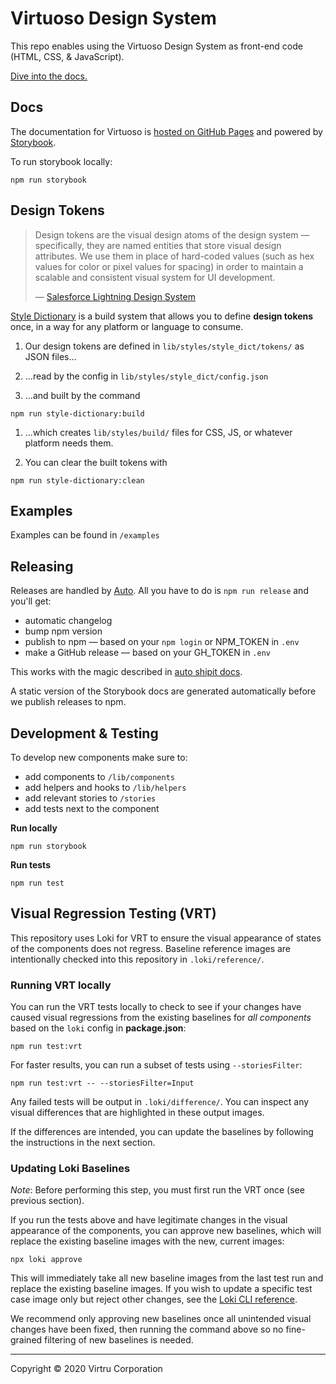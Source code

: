 # Virtuoso Design System

This repo enables using the Virtuoso Design System as front-end code (HTML, CSS, & JavaScript).

[Dive into the docs.](https://avkvirtru.github.io/virtuoso-design-system/)

## Docs

The documentation for Virtuoso is [hosted on GitHub Pages](https://avkvirtru.github.io/virtuoso-design-system/) and powered by [Storybook](https://storybook.js.org). 

To run storybook locally:

```shell
npm run storybook
```





## Design Tokens

> Design tokens are the visual design atoms of the design system — specifically, they are named entities that store visual design attributes. We use them in place of hard-coded values (such as hex values for color or pixel values for spacing) in order to maintain a scalable and consistent visual system for UI development.
>
> — [Salesforce Lightning Design System](https://www.lightningdesignsystem.com/design-tokens/)

[Style Dictionary](https://amzn.github.io/style-dictionary/#/) is a build system that allows you to define **design tokens** once, in a way for any platform or language to consume. 

1. Our design tokens are defined in `lib/styles/style_dict/tokens/` as JSON files…

1. …read by the config in `lib/styles/style_dict/config.json`

1. …and built by the command 
```shell
npm run style-dictionary:build
```

1. …which creates `lib/styles/build/` files for CSS, JS, or whatever platform needs them.

1. You can clear the built tokens with 
```shell
npm run style-dictionary:clean
```





## Examples

Examples can be found in `/examples`





## Releasing

Releases are handled by [Auto](https://intuit.github.io/auto/). All you have to do is `npm run release` and you'll get:

* automatic changelog
* bump npm version
* publish to npm — based on your `npm login` or NPM_TOKEN in `.env`
* make a GitHub release — based on your GH_TOKEN in `.env`

This works with the magic described in [auto shipit docs](https://intuit.github.io/auto/docs/generated/shipit).

A static version of the Storybook docs are generated automatically before we publish releases to npm. 





## Development &  Testing

To develop new components make sure to:

- add components to `/lib/components`
- add helpers and hooks to `/lib/helpers`
- add relevant stories to `/stories`
- add tests next to the component

**Run locally**

```shell
npm run storybook
```

**Run tests**

```shell
npm run test
```





## Visual Regression Testing (VRT)

This repository uses Loki for VRT to ensure the visual appearance of states of the components does not regress. Baseline reference images are intentionally checked into this repository in `.loki/reference/`.

### Running VRT locally

You can run the VRT tests locally to check to see if your changes have caused visual regressions from the existing baselines for *all components* based on the `loki` config in **package.json**:

```shell
npm run test:vrt
```

For faster results, you can run a subset of tests using `--storiesFilter`: 

```shell
npm run test:vrt -- --storiesFilter=Input
```

Any failed tests will be output in `.loki/difference/`. You can inspect any visual differences that are highlighted in these output images.

If the differences are intended, you can update the baselines by following the instructions in the next section.

### Updating Loki Baselines

_Note_: Before performing this step, you must first run the VRT once (see previous section).

If you run the tests above and have legitimate changes in the visual appearance of the components, you can approve new baselines, which will replace the existing baseline images with the new, current images:

```shell
npx loki approve
```

This will immediately take all new baseline images from the last test run and replace the existing baseline images. If you wish to update a specific test case image only but reject other changes, see the [Loki CLI reference](https://loki.js.org/command-line-arguments.html).

We recommend only approving new baselines once all unintended visual changes have been fixed, then running the command above so no fine-grained filtering of new baselines is needed.

---

Copyright © 2020 Virtru Corporation
